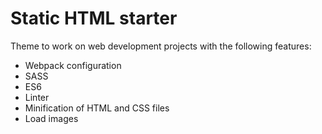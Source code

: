 
# Static HTML starter

Theme to work on web development projects with the following features:

* Webpack configuration
* SASS
* ES6
* Linter
* Minification of HTML and CSS files
* Load images

